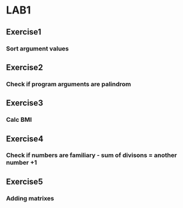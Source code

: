 # LAB1

## Exercise1
### Sort argument values


## Exercise2
### Check if program arguments are palindrom

## Exercise3
### Calc BMI

## Exercise4
### Check if numbers are familiary - sum of divisons = another number +1

## Exercise5
###  Adding matrixes